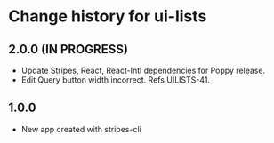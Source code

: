 # Change history for ui-lists

## 2.0.0 (IN PROGRESS)
* Update Stripes, React, React-Intl dependencies for Poppy release.
* Edit Query button width incorrect. Refs UILISTS-41.

## 1.0.0

* New app created with stripes-cli
